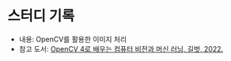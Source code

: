 # 스터디 기록

- 내용: OpenCV를 활용한 이미지 처리
- 참고 도서: [OpenCV 4로 배우는 컴퓨터 비전과 머신 러닝, 길벗, 2022.](https://sunkyoo.github.io/opencv4cvml/)
